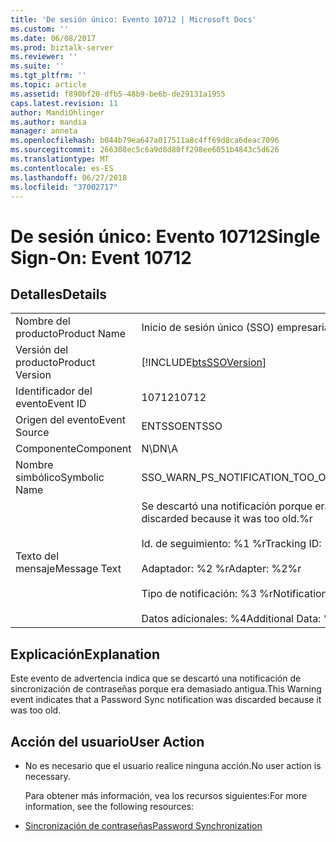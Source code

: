 ```yaml
---
title: 'De sesión único: Evento 10712 | Microsoft Docs'
ms.custom: ''
ms.date: 06/08/2017
ms.prod: biztalk-server
ms.reviewer: ''
ms.suite: ''
ms.tgt_pltfrm: ''
ms.topic: article
ms.assetid: f890bf20-dfb5-48b9-be6b-de29131a1955
caps.latest.revision: 11
author: MandiOhlinger
ms.author: mandia
manager: anneta
ms.openlocfilehash: b044b79ea647a017511a8c4ff69d8ca6deac7096
ms.sourcegitcommit: 266308ec5c6a9d8d80ff298ee6051b4843c5d626
ms.translationtype: MT
ms.contentlocale: es-ES
ms.lasthandoff: 06/27/2018
ms.locfileid: "37002717"
---
```

# <a name="single-sign-on-event-10712"></a><span data-ttu-id="52fea-102">De sesión único: Evento 10712</span><span class="sxs-lookup"><span data-stu-id="52fea-102">Single Sign-On: Event 10712</span></span>
## <a name="details"></a><span data-ttu-id="52fea-103">Detalles</span><span class="sxs-lookup"><span data-stu-id="52fea-103">Details</span></span>  

|                 |                                                                                                                                                                                    |
|-----------------|------------------------------------------------------------------------------------------------------------------------------------------------------------------------------------|
|  <span data-ttu-id="52fea-104">Nombre del producto</span><span class="sxs-lookup"><span data-stu-id="52fea-104">Product Name</span></span>   |                                                                             <span data-ttu-id="52fea-105">Inicio de sesión único (SSO) empresarial</span><span class="sxs-lookup"><span data-stu-id="52fea-105">Enterprise Single Sign-On</span></span>                                                                              |
| <span data-ttu-id="52fea-106">Versión del producto</span><span class="sxs-lookup"><span data-stu-id="52fea-106">Product Version</span></span> |                                                             [!INCLUDE[btsSSOVersion](../includes/btsssoversion-md.md)]                                                             |
|    <span data-ttu-id="52fea-107">Identificador del evento</span><span class="sxs-lookup"><span data-stu-id="52fea-107">Event ID</span></span>     |                                                                                       <span data-ttu-id="52fea-108">10712</span><span class="sxs-lookup"><span data-stu-id="52fea-108">10712</span></span>                                                                                        |
|  <span data-ttu-id="52fea-109">Origen del evento</span><span class="sxs-lookup"><span data-stu-id="52fea-109">Event Source</span></span>   |                                                                                       <span data-ttu-id="52fea-110">ENTSSO</span><span class="sxs-lookup"><span data-stu-id="52fea-110">ENTSSO</span></span>                                                                                       |
|    <span data-ttu-id="52fea-111">Componente</span><span class="sxs-lookup"><span data-stu-id="52fea-111">Component</span></span>    |                                                                                        <span data-ttu-id="52fea-112">N\D</span><span class="sxs-lookup"><span data-stu-id="52fea-112">N\A</span></span>                                                                                         |
|  <span data-ttu-id="52fea-113">Nombre simbólico</span><span class="sxs-lookup"><span data-stu-id="52fea-113">Symbolic Name</span></span>  |                                                                          <span data-ttu-id="52fea-114">SSO_WARN_PS_NOTIFICATION_TOO_OLD</span><span class="sxs-lookup"><span data-stu-id="52fea-114">SSO_WARN_PS_NOTIFICATION_TOO_OLD</span></span>                                                                          |
|  <span data-ttu-id="52fea-115">Texto del mensaje</span><span class="sxs-lookup"><span data-stu-id="52fea-115">Message Text</span></span>   | <span data-ttu-id="52fea-116">Se descartó una notificación porque era demasiado antigua.%r</span><span class="sxs-lookup"><span data-stu-id="52fea-116">A notification was discarded because it was too old.%r</span></span><br /><br /> <span data-ttu-id="52fea-117">Id. de seguimiento: %1 %r</span><span class="sxs-lookup"><span data-stu-id="52fea-117">Tracking ID: %1%r</span></span><br /><br /> <span data-ttu-id="52fea-118">Adaptador: %2 %r</span><span class="sxs-lookup"><span data-stu-id="52fea-118">Adapter: %2%r</span></span><br /><br /> <span data-ttu-id="52fea-119">Tipo de notificación: %3 %r</span><span class="sxs-lookup"><span data-stu-id="52fea-119">Notification Type: %3%r</span></span><br /><br /> <span data-ttu-id="52fea-120">Datos adicionales: %4</span><span class="sxs-lookup"><span data-stu-id="52fea-120">Additional Data: %4</span></span> |

## <a name="explanation"></a><span data-ttu-id="52fea-121">Explicación</span><span class="sxs-lookup"><span data-stu-id="52fea-121">Explanation</span></span>  
 <span data-ttu-id="52fea-122">Este evento de advertencia indica que se descartó una notificación de sincronización de contraseñas porque era demasiado antigua.</span><span class="sxs-lookup"><span data-stu-id="52fea-122">This Warning event indicates that a Password Sync notification was discarded because it was too old.</span></span>  

## <a name="user-action"></a><span data-ttu-id="52fea-123">Acción del usuario</span><span class="sxs-lookup"><span data-stu-id="52fea-123">User Action</span></span>  

- <span data-ttu-id="52fea-124">No es necesario que el usuario realice ninguna acción.</span><span class="sxs-lookup"><span data-stu-id="52fea-124">No user action is necessary.</span></span>  

  <span data-ttu-id="52fea-125">Para obtener más información, vea los recursos siguientes:</span><span class="sxs-lookup"><span data-stu-id="52fea-125">For more information, see the following resources:</span></span>  

- [<span data-ttu-id="52fea-126">Sincronización de contraseñas</span><span class="sxs-lookup"><span data-stu-id="52fea-126">Password Synchronization</span></span>](../core/password-synchronization2.md)
